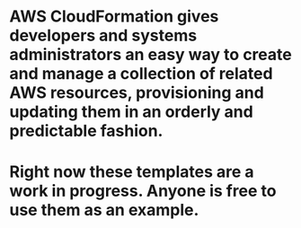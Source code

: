 # AWS CloudFormation gives developers and systems administrators an easy way to create and manage a collection of related AWS resources, provisioning and updating them in an orderly and predictable fashion.

# Right now these templates are a work in progress.  Anyone is free to use them as an example.

